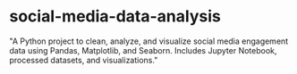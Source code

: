 # social-media-data-analysis
"A Python project to clean, analyze, and visualize social media engagement data using Pandas, Matplotlib, and Seaborn. Includes Jupyter Notebook, processed datasets, and visualizations."

